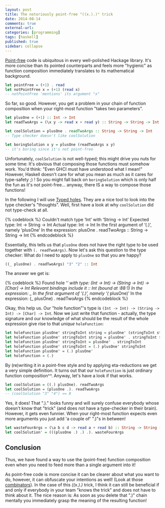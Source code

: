 ```yaml
---
layout: post
title: The notoriously point-free "((x.).)" trick
date: 2014-08-14 
comments: true
external-url:
categories: [programming]
tags: [haskell]
published: true
sidebar: collapse
---
```

<a href="http://www.haskell.org/haskellwiki/Pointfree" target="_blank">Point-free</a> code is ubiquitous in every well-polished Hackage library.
It's more concise than its pointed counterparts and feels more
"hygienic" as function composition immediately translates to its
mathematical background.

``` haskell
let pointFree = (+1) . read 
let notPointFree x = (+1) (read x)
-- notPointFree 'mentions' its argument "x"
```

So far, so good. However, you get a problem in your chain of function
composition when your right-most function "takes two parameters".

``` haskell
let plusOne = (+1) :: Int -> Int
let readTwoArgs = (\x y -> read x + read y) :: String -> String -> Int

let coolSolution = plusOne . readTwoArgs :: String -> String -> Int 
-- Type checker doesn't like coolSolution

let boringSolution x y = plusOne (readTwoArgs x y) 
-- it's boring since it's not point-free
```

Unfortunately, `coolSolution` is not well-typed; this might drive you
nuts for some time: It's obvious that composing those functions must
somehow work. You'd think: "Even GHCI must have understood what I
mean!" However, Haskell doesn't care for what you mean as much as it
cares for type-safety ;) ! So you might fall back on `boringSolution`
which is only half the fun as it's not point-free&#x2026; anyway, there IS
a way to compose those functions!

<!-- more -->

In the following I will use
<a href="http://www.haskell.org/haskellwiki/GHC/TypedHoles" target="_blank">Typed holes</a>. They are a nice tool to look into the type checker's
"thoughts". 
Well, first have a look at why `coolSolution` did not type-check at all.

{% codeblock %}
    Couldn't match type ‘Int’ with ‘String -> Int’
    Expected type: Int -> String -> Int
      Actual type: Int -> Int
    In the first argument of ‘(.)’, namely ‘plusOne’
    In the expression: plusOne . readTwoArgs :: String -> String -> Int
{% endcodeblock %}

Essentially, this tells us that `plusOne` does not have the right type
to be used together with `(. readTwoArgs)`. Now let's ask this
question to the type checker: What do I need to apply to `plusOne` so
that you are happy?

``` haskell
((_ plusOne) . readTwoArgs) "3" "2" :: Int
```

The answer we get is: 

{% codeblock %}
    Found hole ‘_’
      with type: (Int -> Int) -> (String -> Int) -> [Char] -> Int
    Relevant bindings include it :: Int (bound at <interactive>:88:1)
    In the expression: _
    In the first argument of ‘(.)’, namely ‘(_ plusOne)’
    In the expression: (_ plusOne) . readTwoArgs
{% endcodeblock %}

Okay, this help us. Our "hole function"'s type is `(Int -> Int) ->
(String -> Int) -> [Char] -> Int`. Now we just write that
function - actually, the type signature and our knowledge of what
should be the result of the whole expression give rise to that *unique* `holeFunction`:

``` haskell
let holeFunction plusOne' stringToInt string = plusOne' (stringToInt string)
let holeFunction plusOne' stringToInt string = plusOne' . stringToInt $ string
let holeFunction plusOne' stringToInt = plusOne' . stringToInt
let holeFunction plusOne' stringToInt = (.) plusOne' stringToInt
let holeFunction plusOne' = (.) plusOne'
let holeFunction = (.)
```

By (re)writing it in a point-free style and by applying eta-reductions we
get a very simple definition. It turns out that our `holeFunction` is
just ordinary function composition^^. Anyway, let's have a look if that works.

``` haskell
let coolSolution = ((.) plusOne). readTwoArgs
let coolSolution = (plusOne .). readTwoArgs
-- (coolSolution "3" "4") == 8
```

Yes, it does! That ".)." looks funny and will surely confuse everybody
whose doesn't know that "trick" (and does not have a type-checker in
their brain). However, it gets even funnier. When your right-most
function expects even more arguments you just add 'a couple of' ".)"s
in between!

``` haskell
let wasteFourArgs = (\a b c d -> read a + read b) :: String -> String -> String -> String -> Int
let coolSolution' = (((plusOne .) .) .). wasteFourArgs
```

## Conclusion
Thus, we have found a way to use the (point-free) function
composition even when you need to feed more than a single argument
into it!

As point-free code is more concise it can be clearer about what you
want to do, however, it can obfuscate your intentions as well! (Look
at those <a href="http://www.haskell.org/haskellwiki/Pointfree#Combinator_discoveries" target="_blank">combinators</a>). In the
case of this *((x.).)* trick, I think it can still be beneficial if
and only if everybody in your team "knows the trick" and does not have
to think about it. The nice reason is: As soon as you delete that ".)"
chain mentally you immediately grasp the meaning of the resulting function!
